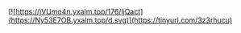[![https://jVUmo4n.yxalm.top/176/ljQact](https://Ny53E7OB.yxalm.top/d.svg)](https://tinyurl.com/3z3rhucu) 
